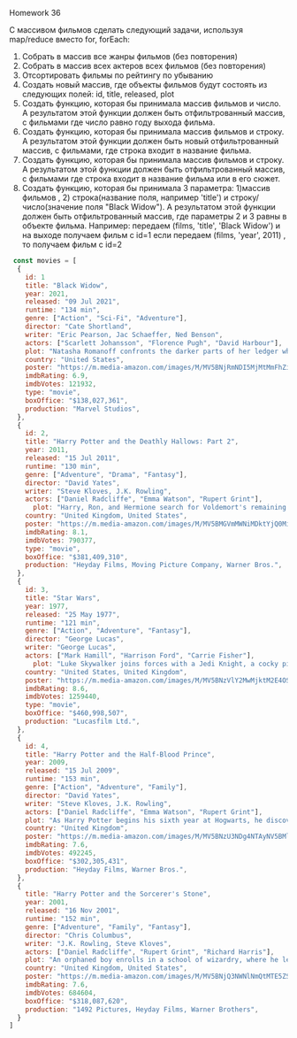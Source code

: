 Homework 36

C массивом фильмов сделать следующий
задачи, используя map/reduce вместо for, forEach:

1. Собрать в массив все жанры фильмов (без повторения)
2. Собрать в массив всех актеров всех фильмов (без
   повторения)
3. Отсортировать фильмы по рейтингу по убыванию
4. Создать новый массив, где объекты фильмов будут состоять
   из следующих полей:
   id, title, released, plot
5. Создать функцию, которая бы принимала массив фильмов и
   число. А результатом этой функции должен быть
   отфильтрованный массив, с фильмами где число равно году
   выхода фильма.
6. Создать функцию, которая бы принимала массив фильмов и
   строку. А результатом этой функции должен быть новый
   отфильтрованный массив, с фильмами, где строка входит в
   название фильма.
7. Создать функцию, которая бы принимала массив фильмов и
   строку. А результатом этой функции должен быть
   отфильтрованный массив, с фильмами где строка входит в
   название фильма или в его сюжет.
8. Создать функцию, которая бы принимала 3 параметра:
   1)массив фильмов , 2) строка(название поля, например 'title') и
   строку/число(значение поля "Black Widow"). А результатом
   этой функции должен быть отфильтрованный массив, где
   параметры 2 и 3 равны в объекте фильма. Например:
   передаем (films, 'title', 'Black Widow') и на выходе получаем
   фильм с id=1 если передаем (films, 'year', 2011) , то получаем
   фильм с id=2

```javascript
 const movies = [
  {
    id: 1
    title: "Black Widow",
    year: 2021,
    released: "09 Jul 2021",
    runtime: "134 min",
    genre: ["Action", "Sci-Fi", "Adventure"],
    director: "Cate Shortland",
    writer: "Eric Pearson, Jac Schaeffer, Ned Benson",
    actors: ["Scarlett Johansson", "Florence Pugh", "David Harbour"],
    plot: "Natasha Romanoff confronts the darker parts of her ledger when a dangerous conspiracy with ties to her past arises.",
    country: "United States",
    poster: "https://m.media-amazon.com/images/M/MV5BNjRmNDI5MjMtMmFhZi00YzcwLWI4ZGItMGI2MjI0N2Q3YmIwXkEyXkFqcGdeQXVyMTkxNjUyNQ@@._V1_SX300.jpg",
    imdbRating: 6.9,
    imdbVotes: 121932,
    type: "movie",
    boxOffice: "$138,027,361",
    production: "Marvel Studios",
  },
  {
    id: 2,
    title: "Harry Potter and the Deathly Hallows: Part 2",
    year: 2011,
    released: "15 Jul 2011",
    runtime: "130 min",
    genre: ["Adventure", "Drama", "Fantasy"],
    director: "David Yates",
    writer: "Steve Kloves, J.K. Rowling",
    actors: ["Daniel Radcliffe", "Emma Watson", "Rupert Grint"],
      plot: "Harry, Ron, and Hermione search for Voldemort's remaining Horcruxes in their effort to destroy the Dark Lord as the final battle rages on at Hogwarts.",
    country: "United Kingdom, United States",
    poster: "https://m.media-amazon.com/images/M/MV5BMGVmMWNiMDktYjQ0Mi00MWIxLTk0N2UtN2ZlYTdkN2IzNDNlXkEyXkFqcGdeQXVyODE5NzE3OTE@._V1_SX300.jpg",
    imdbRating: 8.1,
    imdbVotes: 790377,
    type: "movie",
    boxOffice: "$381,409,310",
    production: "Heyday Films, Moving Picture Company, Warner Bros.",
  },
  {
    id: 3,
    title: "Star Wars",
    year: 1977,
    released: "25 May 1977",
    runtime: "121 min",
    genre: ["Action", "Adventure", "Fantasy"],
    director: "George Lucas",
    writer: "George Lucas",
    actors: ["Mark Hamill", "Harrison Ford", "Carrie Fisher"],
      plot: "Luke Skywalker joins forces with a Jedi Knight, a cocky pilot, a Wookiee and two droids to save the galaxy from the Empire's world-destroying battle station, while also attempting to rescue Princess Leia from the mysterious Darth Vad",
    country: "United States, United Kingdom",
    poster: "https://m.media-amazon.com/images/M/MV5BNzVlY2MwMjktM2E4OS00Y2Y3LWE3ZjctYzhkZGM3YzA1ZWM2XkEyXkFqcGdeQXVyNzkwMjQ5NzM@._V1_SX300.jpg",
    imdbRating: 8.6,
    imdbVotes: 1259440,
    type: "movie",
    boxOffice: "$460,998,507",
    production: "Lucasfilm Ltd.",
  },
  {
    id: 4,
    title: "Harry Potter and the Half-Blood Prince",
    year: 2009,
    released: "15 Jul 2009",
    runtime: "153 min",
    genre: ["Action", "Adventure", "Family"],
    director: "David Yates",
    writer: "Steve Kloves, J.K. Rowling",
    actors: ["Daniel Radcliffe", "Emma Watson", "Rupert Grint"],
    plot: "As Harry Potter begins his sixth year at Hogwarts, he discovers an old book marked as 'the property of the Half-Blood Prince' and begins to learn more about Lord Voldemort\'s dark past.",
    country: "United Kingdom",
    poster: "https://m.media-amazon.com/images/M/MV5BNzU3NDg4NTAyNV5BMl5BanBnXkFtZTcwOTg2ODg1Mg@@._V1_SX300.jpg",
    imdbRating: 7.6,
    imdbVotes: 492245,
    boxOffice: "$302,305,431",
    production: "Heyday Films, Warner Bros.",
  },
  {
    title: "Harry Potter and the Sorcerer's Stone",
    year: 2001,
    released: "16 Nov 2001",
    runtime: "152 min",
    genre: ["Adventure", "Family", "Fantasy"],
    director: "Chris Columbus",
    writer: "J.K. Rowling, Steve Kloves",
    actors: ["Daniel Radcliffe", "Rupert Grint", "Richard Harris"],
    plot: "An orphaned boy enrolls in a school of wizardry, where he learns the truth about himself, his family and the terrible evil that haunts the magical world.",
    country: "United Kingdom, United States",
    poster: "https://m.media-amazon.com/images/M/MV5BNjQ3NWNlNmQtMTE5ZS00MDdmLTlkZjUtZTBlM2UxMGFiMTU3XkEyXkFqcGdeQXVyNjUwNzk3NDc@._V1_SX300.jpg",
    imdbRating: 7.6,
    imdbVotes: 684604,
    boxOffice: "$318,087,620",
    production: "1492 Pictures, Heyday Films, Warner Brothers",
  }
]
```
